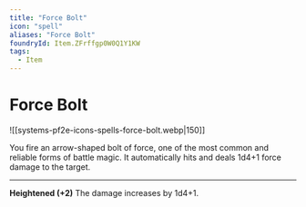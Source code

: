 ```yaml
---
title: "Force Bolt"
icon: "spell"
aliases: "Force Bolt"
foundryId: Item.ZFrffgp0W0Q1Y1KW
tags:
  - Item
---
```


# Force Bolt
![[systems-pf2e-icons-spells-force-bolt.webp|150]]

You fire an arrow-shaped bolt of force, one of the most common and reliable forms of battle magic. It automatically hits and deals 1d4+1 force damage to the target.

* * *

**Heightened (+2)** The damage increases by 1d4+1.
